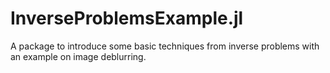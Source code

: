 # InverseProblemsExample.jl
A package to introduce some basic techniques from inverse problems with an example on image deblurring.
